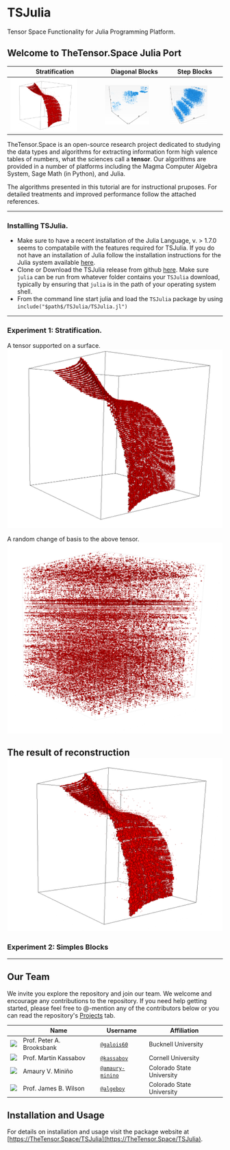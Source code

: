 # TSJulia
Tensor Space Functionality for Julia Programming Platform.

## Welcome to TheTensor.Space Julia Port


| Stratification | Diagonal Blocks | Step Blocks |
|---------------------|------------------|----------------|
|<img src="docs/images/colossus-X-recon.png" alt="Curve" style="width:75%"> | <img src="docs/images/Blocks.png" alt="Diagonal Blocks" style="width:75%">  | <img src="docs/images/Adj-decomp-recon.png" alt="Steps" style="width:75%"> |







TheTensor.Space is an open-source research project dedicated to studying the data types and algorithms for extracting information form high valence tables of numbers, what the sciences call a **tensor**.  Our algorithms are provided in a number of platforms including the Magma Computer Algebra System, Sage Math (in Python), and Julia.

The algorithms presented in this tutorial are for instructional pruposes.  For detailed treatments and improved performance follow the attached references.

---

### Installing TSJulia.

 - Make sure to have a recent installation of the Julia Language, v. > 1.7.0 seems to compatabile with the features required for TSJulia.  If you do not have an installation of Julia follow the installation instructions for the Julia system available [here](https://julialang.org/).
 - Clone or Download the TSJulia release from github [here](https://github.com/thetensor-space/TSJulia).  Make sure `julia` can be run from whatever folder contains your `TSJulia` download, typically by ensuring that `julia` is in the path of your operating system shell.
 - From the command line start julia and load the `TSJulia` package by using `include("$path$/TSJulia/TSJulia.jl")`

---

### Experiment 1: Stratification.

A tensor supported on a surface.
![](docs/images/colossus-X-orig.png)

A random change of basis to the above tensor.
![](docs/images/colossus-X-random.png)

The result of reconstruction 
![](docs/images/colossus-X-recon.png)
---

### Experiment 2: Simples Blocks

---


## Our Team

We invite you explore the repository and join our team.  We welcome and encourage any contributions to the repository. If you need help getting started, please feel free to @-mention any of the contributors below or you can read the repository's [Projects](https://github.com/thetensor-space/TensorSpace/projects) tab.

|                                                                              | Name                | Username                         | Affiliation                |
-------------------------------------------------------------------------------|---------------------|----------------------------------|----------------------------|
<img src="https://avatars.githubusercontent.com/galois60" height="50px"/>      | Prof. Peter A. Brooksbank | [`@galois60`](https://github.com/galois60)                | Bucknell University |
<img src="https://avatars.githubusercontent.com/kassabov" height="50px"/>  | Prof. Martin Kassabov     | [`@kassabov`](https://github.com/kassabov)        | Cornell University  |
<img src="https://avatars.githubusercontent.com/amaury-minino" height="50px"/>       | Amaury V. Miniño    | [`@amaury-minino`](https://github.com/amaury-minino)                  | Colorado State University |
<img src="https://avatars.githubusercontent.com/algeboy" height="50px"/>       | Prof. James B. Wilson     | [`@algeboy`](https://github.com/algeboy)                  | Colorado State University |


## Installation and Usage

For details on installation and usage visit the package website at [https://TheTensor.Space/TSJulia](https://TheTensor.Space/TSJulia).

